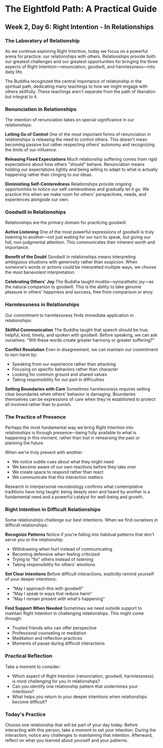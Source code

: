 # The Eightfold Path: A Practical Guide
## Week 2, Day 6: Right Intention - In Relationships

### The Laboratory of Relationship

As we continue exploring Right Intention, today we focus on a powerful arena for practice: our relationships with others. Relationships provide both our greatest challenges and our greatest opportunities for bringing the three aspects of Right Intention—renunciation, goodwill, and harmlessness—into daily life.

The Buddha recognized the central importance of relationship in the spiritual path, dedicating many teachings to how we might engage with others skillfully. These teachings aren't separate from the path of liberation but integral to it.

### Renunciation in Relationships

The intention of renunciation takes on special significance in our relationships:

**Letting Go of Control**
One of the most important forms of renunciation in relationships is releasing the need to control others. This doesn't mean becoming passive but rather respecting others' autonomy and recognizing the limits of our influence.

**Releasing Fixed Expectations**
Much relationship suffering comes from rigid expectations about how others "should" behave. Renunciation means holding our expectations lightly and being willing to adapt to what is actually happening rather than clinging to our ideas.

**Diminishing Self-Centeredness**
Relationships provide ongoing opportunities to notice our self-centeredness and gradually let it go. We practice this when we make room for others' perspectives, needs, and experiences alongside our own.

### Goodwill in Relationships

Relationships are the primary domain for practicing goodwill:

**Active Listening**
One of the most powerful expressions of goodwill is truly listening to another—not just waiting for our turn to speak, but giving our full, non-judgmental attention. This communicates their inherent worth and importance.

**Benefit of the Doubt**
Goodwill in relationships means interpreting ambiguous situations with generosity rather than suspicion. When someone's words or actions could be interpreted multiple ways, we choose the most benevolent interpretation.

**Celebrating Others' Joy**
The Buddha taught *mudita*—sympathetic joy—as the natural companion to goodwill. This is the ability to take genuine pleasure in others' happiness and success, free from comparison or envy.

### Harmlessness in Relationships

Our commitment to harmlessness finds immediate application in relationships:

**Skillful Communication**
The Buddha taught that speech should be true, helpful, kind, timely, and spoken with goodwill. Before speaking, we can ask ourselves: "Will these words create greater harmony or greater suffering?"

**Conflict Resolution**
Even in disagreement, we can maintain our commitment to non-harm by:
- Speaking from our experience rather than attacking
- Focusing on specific behaviors rather than character
- Looking for common ground and shared values
- Taking responsibility for our part in difficulties

**Setting Boundaries with Care**
Sometimes harmlessness requires setting clear boundaries when others' behavior is damaging. Boundaries themselves can be expressions of care when they're established to protect all involved rather than to punish.

### The Practice of Presence

Perhaps the most fundamental way we bring Right Intention into relationships is through presence—being fully available to what is happening in this moment, rather than lost in rehearsing the past or planning the future.

When we're truly present with another:
- We notice subtle cues about what they might need
- We become aware of our own reactions before they take over
- We create space to respond rather than react
- We communicate that this interaction matters

Research in interpersonal neurobiology confirms what contemplative traditions have long taught: being deeply seen and heard by another is a fundamental need and a powerful catalyst for well-being and growth.

### Right Intention in Difficult Relationships

Some relationships challenge our best intentions. When we find ourselves in difficult relationships:

**Recognize Patterns**
Notice if you're falling into habitual patterns that don't serve you or the relationship:
- Withdrawing when hurt instead of communicating
- Becoming defensive when feeling criticized
- Trying to "fix" others instead of listening
- Taking responsibility for others' emotions

**Set Clear Intentions**
Before difficult interactions, explicitly remind yourself of your deeper intentions:
- "May I approach this with goodwill"
- "May I speak in ways that reduce harm"
- "May I remain present with what's happening"

**Find Support When Needed**
Sometimes we need outside support to maintain Right Intention in challenging relationships. This might come through:
- Trusted friends who can offer perspective
- Professional counseling or mediation
- Meditation and reflection practices
- Moments of pause during difficult interactions

### Practical Reflection

Take a moment to consider:
- Which aspect of Right Intention (renunciation, goodwill, harmlessness) is most challenging for you in relationships?
- Can you identify one relationship pattern that undermines your intentions?
- What helps you return to your deeper intentions when relationships become difficult?

### Today's Practice

Choose one relationship that will be part of your day today. Before interacting with this person, take a moment to set your intention. During the interaction, notice any challenges to maintaining that intention. Afterward, reflect on what you learned about yourself and your patterns.